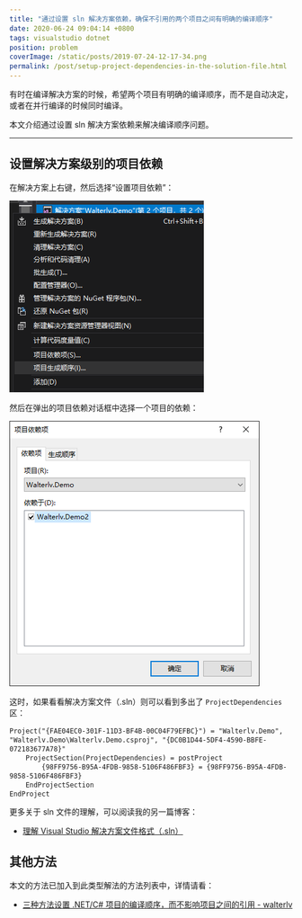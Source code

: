 ```yaml
---
title: "通过设置 sln 解决方案依赖，确保不引用的两个项目之间有明确的编译顺序"
date: 2020-06-24 09:04:14 +0800
tags: visualstudio dotnet
position: problem
coverImage: /static/posts/2019-07-24-12-17-34.png
permalink: /post/setup-project-dependencies-in-the-solution-file.html
---
```


有时在编译解决方案的时候，希望两个项目有明确的编译顺序，而不是自动决定，或者在并行编译的时候同时编译。

本文介绍通过设置 sln 解决方案依赖来解决编译顺序问题。

---

<div id="toc"></div>

## 设置解决方案级别的项目依赖

在解决方案上右键，然后选择“设置项目依赖”：

![设置项目依赖](/static/posts/2019-07-24-12-17-34.png)

然后在弹出的项目依赖对话框中选择一个项目的依赖：

![选择项目依赖](/static/posts/2019-07-24-12-18-39.png)

这时，如果看看解决方案文件（.sln）则可以看到多出了 `ProjectDependencies` 区：

```
Project("{FAE04EC0-301F-11D3-BF4B-00C04F79EFBC}") = "Walterlv.Demo", "Walterlv.Demo\Walterlv.Demo.csproj", "{DC0B1D44-5DF4-4590-BBFE-072183677A78}"
    ProjectSection(ProjectDependencies) = postProject
        {98FF9756-B95A-4FDB-9858-5106F486FBF3} = {98FF9756-B95A-4FDB-9858-5106F486FBF3}
    EndProjectSection
EndProject
```

更多关于 sln 文件的理解，可以阅读我的另一篇博客：

- [理解 Visual Studio 解决方案文件格式（.sln）](/post/understand-the-sln-file)

## 其他方法

本文的方法已加入到此类型解法的方法列表中，详情请看：

- [三种方法设置 .NET/C# 项目的编译顺序，而不影响项目之间的引用 - walterlv](https://blog.walterlv.com/post/affects-project-building-order.html)


